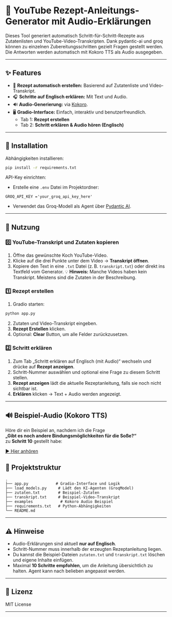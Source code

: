 # 🍳 YouTube Rezept-Anleitungs-Generator mit Audio-Erklärungen

Dieses Tool generiert automatisch Schritt-für-Schritt-Rezepte aus Zutatenlisten und YouTube-Video-Transkripten.
Dank pydantic-ai und groq können zu einzelnen Zubereitungsschritten gezielt Fragen gestellt werden.
Die Antworten werden automatisch mit Kokoro TTS als Audio ausgegeben.

---

## ✨ Features

- 📝 **Rezept automatisch erstellen:** Basierend auf Zutatenliste und Video-Transkript.
- 🎧 **Schritte auf Englisch erklären:** Mit Text und Audio.
- 🔊 **Audio-Generierung:** via [Kokoro](https://github.com/hexgrad/kokoro).
- 🖥️ **Gradio-Interface:** Einfach, interaktiv und benutzerfreundlich.
  - Tab 1: **Rezept erstellen**
  - Tab 2: **Schritt erklären & Audio hören (Englisch)**

---

## 🚀 Installation

Abhängigkeiten installieren:
```bash
pip install -r requirements.txt
```

API-Key einrichten:
- Erstelle eine `.env` Datei im Projektordner:
```env
GROQ_API_KEY ='your_groq_api_key_here'
```
- Verwendet das Groq-Modell als Agent über [Pydantic AI](https://ai.pydantic.dev/).
---

## 🎯 Nutzung

### 0️⃣ YouTube-Transkript und Zutaten kopieren
1. Öffne das gewünschte Koch YouTube-Video.
2. Klicke auf die drei Punkte unter dem Video → **Transkript öffnen**.
3. Kopiere den Text in eine `.txt` Datei (z. B. `transkript.txt`) oder direkt ins Textfeld vom Generator.
💡 **Hinweis:** Manche Videos haben kein Transkript. Meistens sind die Zutaten in der Beschreibung.

### 1️⃣ Rezept erstellen
1. Gradio starten:
```bash
python app.py
```
2. Zutaten und Video-Transkript eingeben.
3. **Rezept Erstellen** klicken.
4. Optional: **Clear** Button, um alle Felder zurückzusetzen.

### 2️⃣ Schritt erklären
1. Zum Tab „Schritt erklären auf Englisch (mit Audio)“ wechseln und drücke auf **Rezept anzeigen**.
2. Schritt-Nummer auswählen und optional eine Frage zu diesem Schritt stellen.
3. **Rezept anzeigen** lädt die aktuelle Rezeptanleitung, falls sie noch nicht sichtbar ist.
4. **Erklären** klicken → Text + Audio werden angezeigt.
---

## 🔊 Beispiel-Audio (Kokoro TTS)

Höre dir ein Beispiel an, nachdem ich die Frage  
**„Gibt es noch andere Bindungsmöglichkeiten für die Soße?“**  
zu **Schritt 10** gestellt habe:

[▶️ Hier anhören](https://github.com/xSleikx/Rezept_Generator/raw/main/examples/kokoro.wav)

## 📁 Projektstruktur

```
.
├── app.py            # Gradio-Interface und Logik
├── load_models.py     # Lädt den KI-Agenten (GroqModel)
├── zutaten.txt        # Beispiel-Zutaten
├── transkript.txt     # Beispiel-Video-Transkript
├── examples            # Kokoro Audio Beispiel
├── requirements.txt   # Python-Abhängigkeiten
└── README.md
```

---


## ⚠️ Hinweise

- Audio-Erklärungen sind aktuell **nur auf Englisch**.
- Schritt-Nummer muss innerhalb der erzeugten Rezeptanleitung liegen.
- Du kannst die Beispiel-Dateien `zutaten.txt` und `transkript.txt` löschen und eigene Inhalte einfügen.
- Maximal **10 Schritte empfohlen**, um die Anleitung übersichtlich zu halten. Agent kann nach belieben angepasst werden. 

---

## 📜 Lizenz

MIT License

---

